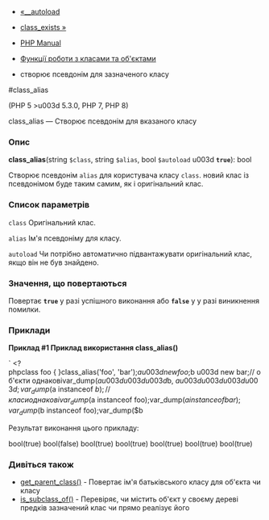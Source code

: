 - [«\_\_autoload](function.autoload.md)
- [class_exists »](function.class-exists.md)

- [PHP Manual](index.md)
- [Функції роботи з класами та об'єктами](ref.classobj.md)
- створює псевдонім для зазначеного класу

#class_alias

(PHP 5 \>u003d 5.3.0, PHP 7, PHP 8)

class_alias — Створює псевдонім для вказаного класу

### Опис

**class_alias**(string `$class`, string `$alias`, bool `$autoload` u003d
**`true`**): bool

Створює псевдонім `alias` для користувача класу `class`. новий
клас із псевдонімом буде таким самим, як і оригінальний клас.

### Список параметрів

`class`
Оригінальний клас.

`alias`
Ім'я псевдоніму для класу.

`autoload`
Чи потрібно автоматично підвантажувати оригінальний клас, якщо він не був
знайдено.

### Значення, що повертаються

Повертає **`true`** у разі успішного виконання або **`false`** у
у разі виникнення помилки.

### Приклади

**Приклад #1 Приклад використання **class_alias()****

` <?phpclass foo { }class_alias('foo', 'bar');$a u003d new foo;$b u003d new bar;// об'єкти однаковіvar_dump($a u003du003du003d $b, $a u003du003du003du003d ;var_dump($a instanceof $b);// класи однакові var_dump($a instanceof foo);var_dump($a instanceof bar);var_dump($b instanceof foo);var_dump($b 

Результат виконання цього прикладу:

bool(true)
bool(false)
bool(true)
bool(true)
bool(true)
bool(true)
bool(true)

### Дивіться також

- [get_parent_class()](function.get-parent-class.md) - Повертає
ім'я батьківського класу для об'єкта чи класу
- [is_subclass_of()](function.is-subclass-of.md) - Перевіряє,
чи містить об'єкт у своєму дереві предків зазначений клас чи прямо
реалізує його
